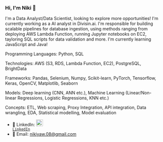 ### Hi, I'm Niki 👋

I'm a Data Analyst/Data Scientist, looking to explore more opportunities! I'm currently working as a AI analyst in Divisin.ai. I'm responsible for building scalable pipelines for database ingestion, using methods ranging from deploying AWS Lambda Function, running Jupyter notebooks on EC2, tayloring SQL scripts for data validation and more. 
I'm currently learning JavaScript and Java! 


Programming Languages: Python, SQL

Technologies: AWS (S3, RDS, Lambda Function, EC2), PostgreSQL, BrightData

Frameworks: Pandas, Selenium, Numpy, Scikit-learn, PyTorch, Tensorflow, Keras, OpenCV, Matplotlib, Seaborn

Models: Deep learning (CNN, ANN etc.), Machine Learning (Linear/Non-linear Regressions, Logistic Regressions, KNN etc.)

Concepts: ETL, Web scraping, Proxy Integration, API integration, Data wrangling, EDA, Statistical modelling, Model evaluation


- 🔗 LinkedIn: <code><a href="https://www.linkedin.com/in/niki-yaw-8831b694/" target="_blank" title="LinkedIn Profile"><img alt="LinkedIn Logo" width="22" src="https://seeklogo.com/images/L/linkedin-icon-logo-FBADE03110-seeklogo.com.png"> LinkedIn</a></code>
- 📧 Email: nikiyaw.08@gmail.com
